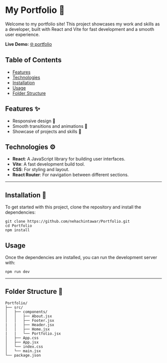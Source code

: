 # My Portfolio 🎨

Welcome to my portfolio site! This project showcases my work and skills as a developer, built with React and Vite for fast development and a smooth user experience.

**Live Demo:** [🌐 portfolio](https://nehachintawar.github.io/Portfolio/)

## Table of Contents

- [Features](#features)
- [Technologies](#technologies)
- [Installation](#installation)
- [Usage](#usage)
- [Folder Structure](#folder-structure)

## Features ✨

- Responsive design 📱
- Smooth transitions and animations 🎥
- Showcase of projects and skills 💼

## Technologies ⚙️

- **React**: A JavaScript library for building user interfaces.
- **Vite**: A fast development build tool.
- **CSS**: For styling and layout.
- **React Router**: For navigation between different sections.

---

## Installation 🚀

To get started with this project, clone the repository and install the dependencies:

```
git clone https://github.com/nehachintawar/Portfolio.git
cd Portfolio
npm install
```

## Usage

Once the dependencies are installed, you can run the development server with:

```npm run dev```

---

## Folder Structure 📂
```
Portfolio/
├── src/
│   ├── components/
│   │   ├── About.jsx
│   │   ├── Footer.jsx
|   |   ├── Header.jsx
│   │   ├── Home.jsx
|   |   └── Portfolio.jsx
│   ├── App.css
│   ├── App.jsx
│   └── index.css
│   └── main.jsx
└── package.json
```
